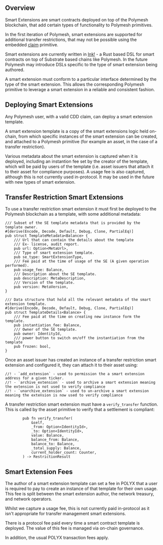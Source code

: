## Overview

Smart Extensions are smart contracts deployed on top of the Polymesh blockchain, that add certain types of functionality to Polymesh primitives.

In the first iteration of Polymesh, smart extensions are supported for additional transfer restrictions, that may not be possible using the embedded [claim](./compliance_manager.md) primitive.

Smart extensions are currently written in [Ink!](https://github.com/paritytech/ink) - a Rust based DSL for smart contracts on top of Substrate based chains like Polymesh. In the future Polymesh may introduce DSLs specific to the type of smart extension being authored.

A smart extension must conform to a particular interface determined by the type of the smart extension. This allows the corresponding Polymesh primitive to leverage a smart extension in a reliable and consistent fashion.

## Deploying Smart Extensions

Any Polymesh user, with a valid CDD claim, can deploy a smart extension template.

A smart extension template is a copy of the smart extensions logic held on-chain, from which specific instances of the smart extension can be created, and attached to a Polymesh primitive (for example an asset, in the case of a transfer restriction).

Various metadata about the smart extension is captured when it is deployed, including an instantion fee set by the creator of the template, which will be paid by users of the template (i.e. asset issuers that attach it to their asset for compliance purposes). A usage fee is also captured, although this is not currently used in-protocol. It may be used in the future with new types of smart extension.

## Transfer Restriction Smart Extensions

To use a transfer restriction smart extension it must first be deployed to the Polymesh blockchain as a template, with some additional metadata:  

```
/// Subset of the SE template metadata that is provided by the template owner.
#[derive(Encode, Decode, Default, Debug, Clone, PartialEq)]
pub struct TemplateMetadata<Balance> {
    /// Url that can contain the details about the template
    /// Ex- license, audit report.
    pub url: Option<MetaUrl>,
    /// Type of smart extension template.
    pub se_type: SmartExtensionType,
    /// Fee paid at the time of usage of the SE (A given operation performed).
    pub usage_fee: Balance,
    /// Description about the SE template.
    pub description: MetaDescription,
    /// Version of the template.
    pub version: MetaVersion,
}

/// Data structure that hold all the relevant metadata of the smart extension template.
#[derive(Encode, Decode, Default, Debug, Clone, PartialEq)]
pub struct TemplateDetails<Balance> {
    /// Fee paid at the time on creating new instance form the template.
    pub instantiation_fee: Balance,
    /// Owner of the SE template.
    pub owner: IdentityId,
    /// power button to switch on/off the instantiation from the template
    pub frozen: bool,
}
```

Once an asset issuer has created an instance of a transfer restriction smart extension and configured it, they can attach it to their asset using:  

```
//! - `add_extension` - used to permission the a smart extension address for a given ticker.
//! - `archive_extension` - used to archive a smart extension meaning the extension is not used to verify compliance
//! - `unarchive_extension` - used to un-archive a smart extension meaning the extension is now used to verify compliance
```

A transfer restriction smart extension must have a `verify_transfer` function. This is called by the asset primitive to verify that a settlement is compliant:  

```
        pub fn verify_transfer(
            &self,
            _from: Option<IdentityId>,
            _to: Option<IdentityId>,
            value: Balance,
            balance_from: Balance,
            balance_to: Balance,
            _total_supply: Balance,
            current_holder_count: Counter,
        ) -> RestrictionResult
```

## Smart Extension Fees

The author of a smart extension template can set a fee in POLYX that a user is required to pay to create an instance of that template for their own usage. This fee is split between the smart extension author, the network treasury, and network operators.

Whilst we capture a usage fee, this is not currently paid in-protocol as it isn't appropriate for transfer management smart extensions.

There is a protocol fee paid every time a smart contract template is deployed. The value of this fee is managed via on-chain governance.

In addition, the usual POLYX transaction fees apply.